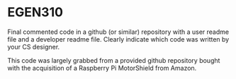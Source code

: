 # EGEN310

Final commented code in a github (or similar) repository with a user readme file and a developer readme file.  Clearly indicate which code was written by your CS designer.

This code was largely grabbed from a provided github repository bought with the acquisition of a Raspberry Pi MotorShield from Amazon. 
